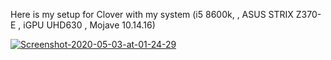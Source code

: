 Here is my setup for Clover with my system (i5 8600k, , ASUS STRIX Z370-E , iGPU UHD630 , Mojave 10.14.16)

<a href="https://ibb.co/fMSF2s6"><img src="https://i.ibb.co/cJv31jf/Screenshot-2020-05-03-at-01-24-29.png" alt="Screenshot-2020-05-03-at-01-24-29" border="0"></a>
